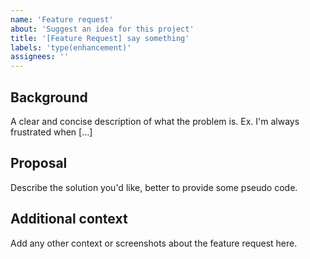 ```yaml
---
name: 'Feature request'
about: 'Suggest an idea for this project'
title: '[Feature Request] say something'
labels: 'type(enhancement)'
assignees: ''
---
```


## Background

A clear and concise description of what the problem is. Ex. I'm always frustrated when [...]

## Proposal

Describe the solution you'd like, better to provide some pseudo code.

## Additional context

Add any other context or screenshots about the feature request here.
